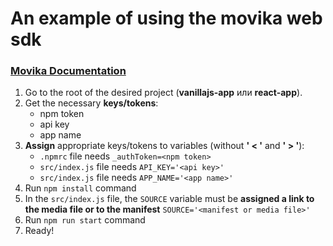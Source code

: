 # An example of using the movika web sdk

### [Movika Documentation](https://docs.movika.com/en/sdk/web/get-started)

1. Go to the root of the desired project (**vanillajs-app** или **react-app**).
2. Get the necessary **keys/tokens**:
   - npm token
   - api key
   - app name
3. **Assign** appropriate keys/tokens to variables (without **' < '** and **' > '**):
   - `.npmrc` file needs `_authToken=<npm token>`
   - `src/index.js` file needs `API_KEY='<api key>'`
   - `src/index.js` file needs `APP_NAME='<app name>'`
4. Run `npm install` command
5. In the `src/index.js` file, the `SOURCE` variable must be **assigned a link to the media file or to the manifest** `SOURCE='<manifest or media file>'`
6. Run `npm run start` command
7. Ready!
